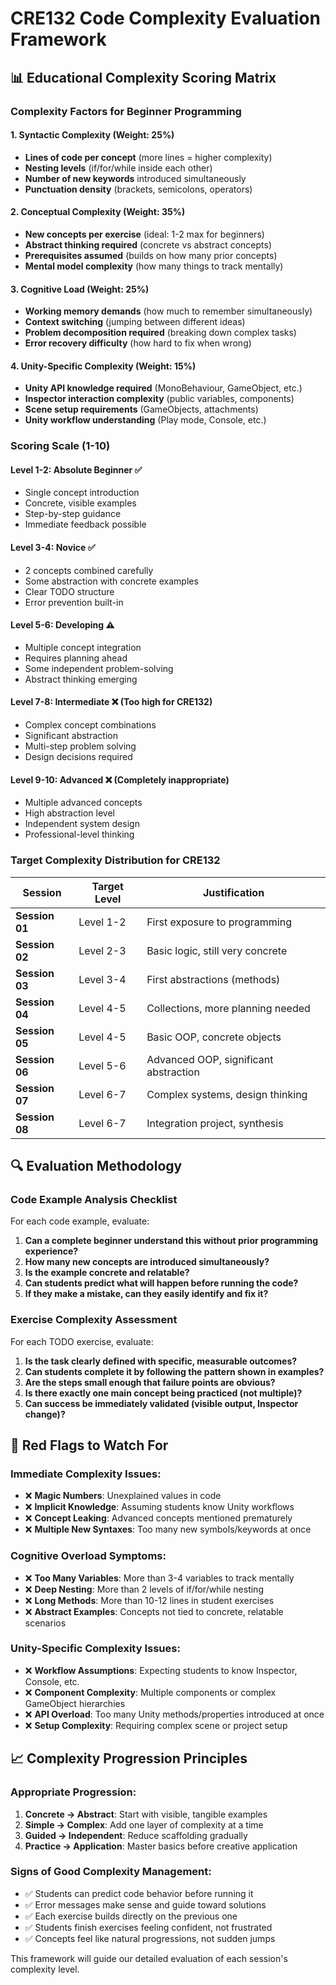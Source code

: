 # CRE132 Code Complexity Evaluation Framework

## 📊 **Educational Complexity Scoring Matrix**

### **Complexity Factors for Beginner Programming**

#### **1. Syntactic Complexity (Weight: 25%)**
- **Lines of code per concept** (more lines = higher complexity)
- **Nesting levels** (if/for/while inside each other)
- **Number of new keywords** introduced simultaneously
- **Punctuation density** (brackets, semicolons, operators)

#### **2. Conceptual Complexity (Weight: 35%)**
- **New concepts per exercise** (ideal: 1-2 max for beginners)
- **Abstract thinking required** (concrete vs abstract concepts)
- **Prerequisites assumed** (builds on how many prior concepts)
- **Mental model complexity** (how many things to track mentally)

#### **3. Cognitive Load (Weight: 25%)**
- **Working memory demands** (how much to remember simultaneously)
- **Context switching** (jumping between different ideas)
- **Problem decomposition required** (breaking down complex tasks)
- **Error recovery difficulty** (how hard to fix when wrong)

#### **4. Unity-Specific Complexity (Weight: 15%)**
- **Unity API knowledge required** (MonoBehaviour, GameObject, etc.)
- **Inspector interaction complexity** (public variables, components)
- **Scene setup requirements** (GameObjects, attachments)
- **Unity workflow understanding** (Play mode, Console, etc.)

### **Scoring Scale (1-10)**

#### **Level 1-2: Absolute Beginner** ✅
- Single concept introduction
- Concrete, visible examples
- Step-by-step guidance
- Immediate feedback possible

#### **Level 3-4: Novice** ✅
- 2 concepts combined carefully
- Some abstraction with concrete examples
- Clear TODO structure
- Error prevention built-in

#### **Level 5-6: Developing** ⚠️
- Multiple concept integration
- Requires planning ahead
- Some independent problem-solving
- Abstract thinking emerging

#### **Level 7-8: Intermediate** ❌ (Too high for CRE132)
- Complex concept combinations
- Significant abstraction
- Multi-step problem solving
- Design decisions required

#### **Level 9-10: Advanced** ❌ (Completely inappropriate)
- Multiple advanced concepts
- High abstraction level
- Independent system design
- Professional-level thinking

### **Target Complexity Distribution for CRE132**

| Session | Target Level | Justification |
|---------|-------------|---------------|
| **Session 01** | Level 1-2 | First exposure to programming |
| **Session 02** | Level 2-3 | Basic logic, still very concrete |
| **Session 03** | Level 3-4 | First abstractions (methods) |
| **Session 04** | Level 4-5 | Collections, more planning needed |
| **Session 05** | Level 4-5 | Basic OOP, concrete objects |
| **Session 06** | Level 5-6 | Advanced OOP, significant abstraction |
| **Session 07** | Level 6-7 | Complex systems, design thinking |
| **Session 08** | Level 6-7 | Integration project, synthesis |

## 🔍 **Evaluation Methodology**

### **Code Example Analysis Checklist**
For each code example, evaluate:

1. **Can a complete beginner understand this without prior programming experience?**
2. **How many new concepts are introduced simultaneously?**
3. **Is the example concrete and relatable?**
4. **Can students predict what will happen before running the code?**
5. **If they make a mistake, can they easily identify and fix it?**

### **Exercise Complexity Assessment**
For each TODO exercise, evaluate:

1. **Is the task clearly defined with specific, measurable outcomes?**
2. **Can students complete it by following the pattern shown in examples?**
3. **Are the steps small enough that failure points are obvious?**
4. **Is there exactly one main concept being practiced (not multiple)?**
5. **Can success be immediately validated (visible output, Inspector change)?**

## 🎯 **Red Flags to Watch For**

### **Immediate Complexity Issues:**
- ❌ **Magic Numbers**: Unexplained values in code
- ❌ **Implicit Knowledge**: Assuming students know Unity workflows
- ❌ **Concept Leaking**: Advanced concepts mentioned prematurely
- ❌ **Multiple New Syntaxes**: Too many new symbols/keywords at once

### **Cognitive Overload Symptoms:**
- ❌ **Too Many Variables**: More than 3-4 variables to track mentally
- ❌ **Deep Nesting**: More than 2 levels of if/for/while nesting
- ❌ **Long Methods**: More than 10-12 lines in student exercises
- ❌ **Abstract Examples**: Concepts not tied to concrete, relatable scenarios

### **Unity-Specific Complexity Issues:**
- ❌ **Workflow Assumptions**: Expecting students to know Inspector, Console, etc.
- ❌ **Component Complexity**: Multiple components or complex GameObject hierarchies
- ❌ **API Overload**: Too many Unity methods/properties introduced at once
- ❌ **Setup Complexity**: Requiring complex scene or project setup

## 📈 **Complexity Progression Principles**

### **Appropriate Progression:**
1. **Concrete → Abstract**: Start with visible, tangible examples
2. **Simple → Complex**: Add one layer of complexity at a time  
3. **Guided → Independent**: Reduce scaffolding gradually
4. **Practice → Application**: Master basics before creative application

### **Signs of Good Complexity Management:**
- ✅ Students can predict code behavior before running it
- ✅ Error messages make sense and guide toward solutions
- ✅ Each exercise builds directly on the previous one
- ✅ Students finish exercises feeling confident, not frustrated
- ✅ Concepts feel like natural progressions, not sudden jumps

This framework will guide our detailed evaluation of each session's complexity level.